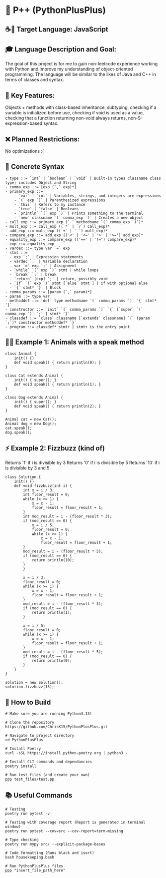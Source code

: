 # 🐍 P++ (PythonPlusPlus)

## ☕📜 Target Language: JavaScript

## 🎓 Language Description and Goal:

The goal of this project is for me to gain non-leetcode experience working with Python and improve my understanding of object-oriented programming. The language will be similar to the likes of Java and C++ in terms of classes and syntax.

## 🚀 Key Features:

Objects + methods with class-based inheritance, subtyping, checking if a variable is initialized before use, checking if void is used as a value, checking that a function returning non-void always returns, non-S-expression-based syntax.

## ❌ Planned Restrictions:

No optimizations :(

## 📝 Concrete Syntax

```
- type ::= `int` | `boolean` | `void` | Built-in types classname class type; includes Object and String 
- comma_exp ::= [exp (`,` exp)*]
- primary_exp ::= 
    - `var` | `int` | Variables, strings, and integers are expressions
    - `(` exp `)` | Parenthesized expressions
    - `this` | Refers to my instance
    - `true` | `false` | Booleans
    - `println` `(` exp `)` | Prints something to the terminal
    - `new` classname `(` comma_exp `)` | Creates a new object
- call_exp ::= primary_exp (`.` methodname `(` comma_exp `)`)*
- mult_exp ::= call_exp ((`*` | `/`) call_exp)*
- add_exp ::= mult_exp ((`+` | `-`) mult_exp)*
- compare_exp ::= add_exp (('<' | '<=' | '>' | '>=') add_exp)*
- equality_exp ::= compare_exp (('==' | '!=') compare_exp)*
- exp ::= equality_exp
- vardec ::= type var `=` exp
- stmt ::= 
  - exp `;` | Expression statements
  - vardec `;` | Variable declaration
  - var `=` exp `;` | Assignment
  - `while` `(` exp `)` stmt | while loops
  - `break` `;` | break
  - `return` [exp] `;` | return, possibly void
  - `if` `(` exp `)` stmt [`else` stmt ] | if with optional else
  - `{` stmt* `}` | Block
- comma_params ::= [param (`,` param)*]
- param ::= type var
- methoddef ::= `def` type methodname `(` comma_params `)` `{` stmt* `}`
- constructor ::= `init` `(` comma_params `)` `{` [`super` `(` comma_exp `)` `;` ] stmt* `}`
- classdef ::= `class` classname [`extends` classname] `{` (param `;`)* constructor methoddef* `}`
- program ::= classdef* stmt+ | stmt+ is the entry point
```

## 🐶🐱 Example 1: Animals with a speak method

```
class Animal {
    init() {}
    def void speak() { return println(0); }
}

class Cat extends Animal {
    init() { super(); }
    def void speak() { return println(1); }
}

class Dog extends Animal {
    init() { super(); }
    def void speak() { return println(2); }
}

Animal cat = new Cat();
Animal dog = new Dog();
cat.speak();
dog.speak();
```

## ⚡ Example 2: Fizzbuzz (kind of)
Returns '1' if i is divisible by 3
Returns '0' if i is divisible by 5
Returns '10' if i is divisible by 3 and 5
```
class Solution {
    init() {}
    def void fizzbuzz(int i) {
        int x = i / 3;
        int floor_result = 0;
        while (x >= 1) {
            x = x - 1;
            floor_result = floor_result + 1;
        }
        int mod_result = i - (floor_result * 3);
        if (mod_result == 0) {
            x = i / 5;
            floor_result = 0;
            while (x >= 1) {
                x = x - 1;
                floor_result = floor_result + 1;
        }
        mod_result = i - (floor_result * 5);
        if (mod_result == 0) {
            return println(10);
        }
        }

        x = i / 3;
        floor_result = 0;
        while (x >= 1) {
            x = x - 1;
            floor_result = floor_result + 1;
        }
        mod_result = i - (floor_result * 3);
        if (mod_result == 0) {
            return println(1);
        }

        x = i / 5;
        floor_result = 0;
        while (x >= 1) {
            x = x - 1;
            floor_result = floor_result + 1;
        }
        mod_result = i - (floor_result * 5);
        if (mod_result == 0) {
            return println(0);
        }
    }
}

solution = new Solution();
solution.fizzbuzz(15);
```

## 📝 How to Build
```shell
# Make sure you are running Python3.13!

# Clone the repository
https://github.com/ChrisK15/PythonPlusPlus.git

# Navigate to project directory
cd PythonPlusPlus

# Install Poetry
curl -sSL https://install.python-poetry.org | python3 -

# Install CLI commands and dependancies
poetry install

# Run test files (and create your own)
ppp test_files/test.pp
```

## 📚 Useful Commands
```shell
# Testing
poetry run pytest -v

# Testing with coverage report (Report is generated in terminal window)
poetry run pytest --cov=src --cov-report=term-missing

# Type checking
poetry run mypy src/ --explicit-package-bases

# Code formatting (Runs black and isort)
bash housekeeping.bash

# Run PythonPlusPlus files
ppp "insert_file_path_here"
```
